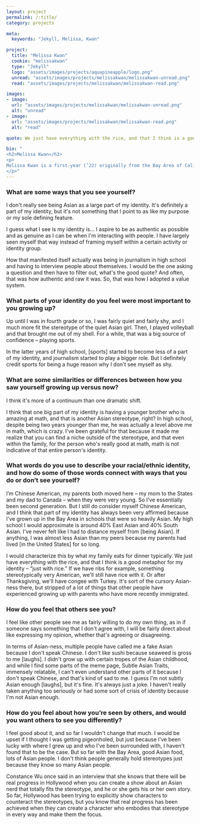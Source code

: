 ```yaml
---
layout: project
permalink: /:title/
category: projects

meta:
  keywords: "Jekyll, Melissa, Kwan"

project:
  title: "Melissa Kwan"
  cookie: "melissakwan"
  type: "Jekyll"
  logo: "assets/images/projects/aquapineapple/logo.png"
  unread: "assets/images/projects/melissakwan/melissakwan-unread.png"
  read: "assets/images/projects/melissakwan/melissakwan-read.png"

images:
- image:
  url: "assets/images/projects/melissakwan/melissakwan-unread.png"
  alt: "unread"
- image:
  url: "assets/images/projects/melissakwan/melissakwan-read.png"
  alt: "read"

quote: We just have everything with the rice, and that I think is a good metaphor for my identity – 'just with rice.'

bio: "
<h2>Melissa Kwan</h2>
<p>
Melissa Kwan is a first-year (’22) originally from the Bay Area of California. On campus, she is involved with the Crimson Multimedia board, a few Computer Science organizations, and is starting a “humans of Harvard” page. Although currently undeclared, Melissa is considering concentrating in Computer Science.
</p>"
---
```


<h3>What are some ways that you see yourself?</h3>
<p>
I don't really see being Asian as a large part of my identity. It's definitely a part of my identity, but it's not something that I point to as like my purpose or my sole defining feature.
<p></p>
I guess what I see is my identity is… I aspire to be as authentic as possible and as genuine as I can be when I'm interacting with people. I have largely seen myself that way instead of framing myself within a certain activity or identity group.
<p></p>
How that manifested itself actually was being in journalism in high school and having to interview people about themselves. I would be the one asking a question and then have to filter out, what's the good quote? And often, that was how authentic and raw it was. So, that was how I adopted a value system.
</p>

<h3>What parts of your identity do you feel were most important to you growing up?</h3>
<p>
Up until I was in fourth grade or so, I was fairly quiet and fairly shy, and I much more fit the stereotype of the quiet Asian girl. Then, I played volleyball and that brought me out of my shell. For a while, that was a big source of confidence – playing sports.
<p></p>
In the latter years of high school, [sports] started to become less of a part of my identity, and journalism started to play a bigger role. But I definitely credit sports for being a huge reason why I don't see myself as shy.
</p>

<h3>What are some similarities or differences between how you saw yourself growing up versus now?</h3>
<p>
I think it's more of a continuum than one dramatic shift.
<p></p>
I think that one big part of my identity is having a younger brother who is amazing at math, and that is another Asian stereotype, right? In high school, despite being two years younger than me, he was actually a level above me in math, which is crazy. I've been grateful for that because it made me realize that you can find a niche outside of the stereotype, and that even within the family, for the person who's really good at math, math is not indicative of that entire person's identity.
</p>

<h3>What words do you use to describe your racial/ethnic identity, and how do some of those words connect with ways that you do or don’t see yourself?</h3>
<p>
I’m Chinese American, my parents both moved here – my mom to the States and my dad to Canada – when they were very young. So I've essentially been second generation. But I still do consider myself Chinese American, and I think that part of my identity has always been very affirmed because I've grown up in the Bay Area in schools that were so heavily Asian. My high school I would approximate is around 40% East Asian and 40% South Asian. I've never felt like I had to distance myself from [being Asian]. If anything, I was almost less Asian than my peers because my parents had lived [in the United States] for so long.
<p></p>
I would characterize this by what my family eats for dinner typically. We just have everything with the rice, and that I think is a good metaphor for my identity – “just with rice.” If we have ribs for example, something stereotypically very American, we'll still have rice with it. Or after Thanksgiving, we'll have congee with Turkey. It's sort of the cursory Asian-ness there, but stripped of a lot of things that other people have experienced growing up with parents who have more recently immigrated.
</p>

<h3>How do you feel that others see you?</h3>
<p>
I feel like other people see me as fairly willing to do my own thing, as in if someone says something that I don't agree with, I will be fairly direct about like expressing my opinion, whether that's agreeing or disagreeing.
<p></p>
In terms of Asian-ness, multiple people have called me a fake Asian because I don't speak Chinese. I don't like sushi because seaweed is gross to me [laughs]. I didn't grow up with certain tropes of the Asian childhood, and while I find some parts of the meme page, Subtle Asian Traits, immensely relatable, I can't even understand other parts of it because I don't speak Chinese, and that's kind of sad to me. I guess I'm not subtly Asian enough [laughs], but it's fine. It's always just a joke. I haven't really taken anything too seriously or had some sort of crisis of identity because I'm not Asian enough.
</p>

<h3>How do you feel about how you’re seen by others, and would you want others to see you differently?</h3>
<p>
I feel good about it, and so far I wouldn't change that much. I would be upset if I thought I was getting pigeonholed, but just because I've been lucky with where I grew up and who I've been surrounded with, I haven't found that to be the case. But so far with the Bay Area, good Asian food, lots of Asian people. I don't think people generally hold stereotypes just because they know so many Asian people.
<p></p>
Constance Wu once said in an interview that she knows that there will be real progress in Hollywood when you can create a show about an Asian nerd that totally fits the stereotype, and he or she gets his or her own story. So far, Hollywood has been trying to explicitly show characters to counteract the stereotypes, but you know that real progress has been achieved when they can create a character who embodies that stereotype in every way and make them the focus.
</p>
